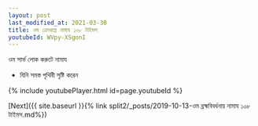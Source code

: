 ```yaml
---
layout: post
last_modified_at: 2021-03-30
title: ওম ক্রোধাঘ্নে নামায ১০৮ টাইমস
youtubeId: WVpy-XSgonI
---
```

 
 
 ওম সার্ভ লোক করুটে নামায  
 
 -  যিনি সমস্ত পৃথিবী সৃষ্টি করেন 
 
  
 
  
 
 
 
 
 
 


{% include youtubePlayer.html id=page.youtubeId %}
 
[Next]({{ site.baseurl }}{% link  split2/_posts/2019-10-13-ওম ব্রহ্মবিবর্ধনায় নামায ১০৮ টাইমস.md%})
 
